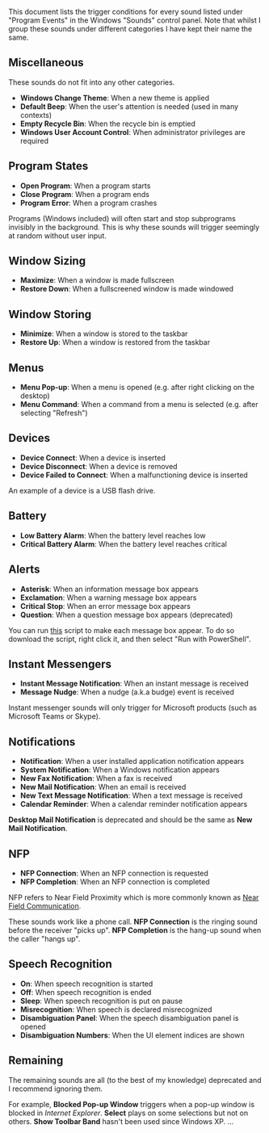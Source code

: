 ---
---

This document lists the trigger conditions for every sound listed under "Program Events" in the Windows "Sounds" control panel.
Note that whilst I group these sounds under different categories I have kept their name the same.

## Miscellaneous
These sounds do not fit into any other categories.
- **Windows Change Theme**: When a new theme is applied
- **Default Beep**: When the user's attention is needed (used in many contexts)
- **Empty Recycle Bin**: When the recycle bin is emptied
- **Windows User Account Control**: When administrator privileges are required

## Program States
- **Open Program**: When a program starts
- **Close Program**: When a program ends
- **Program Error**: When a program crashes

Programs (Windows included) will often start and stop subprograms invisibly in the background.
This is why these sounds will trigger seemingly at random without user input.

## Window Sizing
- **Maximize**: When a window is made fullscreen
- **Restore Down**: When a fullscreened window is made windowed

## Window Storing
- **Minimize**: When a window is stored to the taskbar
- **Restore Up**: When a window is restored from the taskbar

## Menus
- **Menu Pop-up**: When a menu is opened (e.g. after right clicking on the desktop)
- **Menu Command**: When a command from a menu is selected (e.g. after selecting "Refresh")

## Devices
- **Device Connect**: When a device is inserted
- **Device Disconnect**: When a device is removed
- **Device Failed to Connect**: When a malfunctioning device is inserted 

An example of a device is a USB flash drive.

## Battery
- **Low Battery Alarm**: When the battery level reaches low
- **Critical Battery Alarm**: When the battery level reaches critical

## Alerts
- **Asterisk**: When an information message box appears
- **Exclamation**: When a warning message box appears
- **Critical Stop**: When an error message box appears
- **Question**: When a question message box appears (deprecated)

You can run [this](/assets/2023-12-08-trigger-conditions-for-every-windows-sound/display-alerts.ps1) script to make each message box appear.
To do so download the script, right click it, and then select "Run with PowerShell".

## Instant Messengers
- **Instant Message Notification**: When an instant message is received
- **Message Nudge**: When a nudge (a.k.a budge) event is received

Instant messenger sounds will only trigger for Microsoft products (such as Microsoft Teams or Skype).

## Notifications
- **Notification**: When a user installed application notification appears
- **System Notification**: When a Windows notification appears
- **New Fax Notification**: When a fax is received
- **New Mail Notification**: When an email is received
- **New Text Message Notification**: When a text message is received
- **Calendar Reminder**: When a calendar reminder notification appears

**Desktop Mail Notification** is deprecated and should be the same as **New Mail Notification**.

## NFP
- **NFP Connection**: When an NFP connection is requested
- **NFP Completion**: When an NFP connection is completed

NFP refers to Near Field Proximity which is more commonly known as [Near Field Communication](https://en.wikipedia.org/wiki/Near-field_communication).

These sounds work like a phone call.
**NFP Connection** is the ringing sound before the receiver "picks up".
**NFP Completion** is the hang-up sound when the caller "hangs up".

## Speech Recognition
- **On**: When speech recognition is started
- **Off**: When speech recognition is ended
- **Sleep**: When speech recognition is put on pause
- **Misrecognition**: When speech is declared misrecognized
- **Disambiguation Panel**: When the speech disambiguation panel is opened
- **Disambiguation Numbers**: When the UI element indices are shown

## Remaining
The remaining sounds are all (to the best of my knowledge) deprecated and I recommend ignoring them.

For example, **Blocked Pop-up Window** triggers when a pop-up window is blocked in *Internet Explorer*.
**Select** plays on some selections but not on others.
**Show Toolbar Band** hasn't been used since Windows XP. ...
